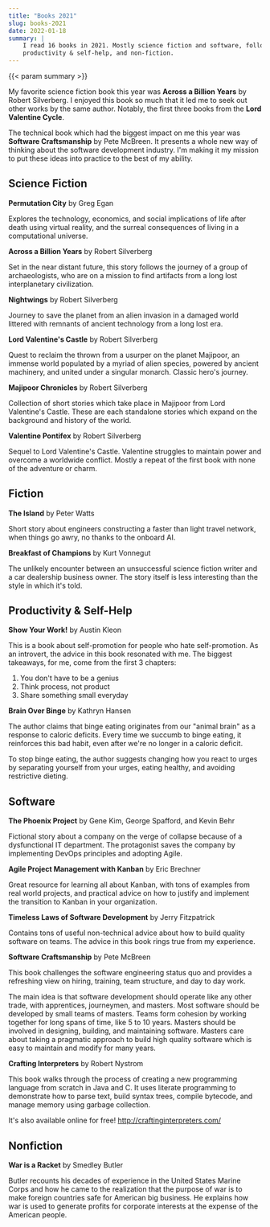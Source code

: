 ```yaml
---
title: "Books 2021"
slug: books-2021
date: 2022-01-18
summary: |
    I read 16 books in 2021. Mostly science fiction and software, followed by
    productivity & self-help, and non-fiction.
---
```


{{< param summary >}}

My favorite science fiction book this year was **Across a Billion Years** by
Robert Silverberg. I enjoyed this book so much that it led me to seek out other
works by the same author. Notably, the first three books from the **Lord
Valentine Cycle**.

The technical book which had the biggest impact on me this year was **Software
Craftsmanship** by Pete McBreen. It presents a whole new way of thinking about
the software development industry. I'm making it my mission to put these ideas
into practice to the best of my ability.

## Science Fiction

**Permutation City** by Greg Egan

Explores the technology, economics, and social implications of life after death
using virtual reality, and the surreal consequences of living in a
computational universe.

**Across a Billion Years** by Robert Silverberg

Set in the near distant future, this story follows the journey of a group of
archaeologists, who are on a mission to find artifacts from a long lost
interplanetary civilization.

**Nightwings** by Robert Silverberg

Journey to save the planet from an alien invasion in a damaged world littered
with remnants of ancient technology from a long lost era.

**Lord Valentine's Castle** by Robert Silverberg

Quest to reclaim the thrown from a usurper on the planet Majipoor, an immense
world populated by a myriad of alien species, powered by ancient machinery, and
united under a singular monarch. Classic hero's journey.

**Majipoor Chronicles** by Robert Silverberg

Collection of short stories which take place in Majipoor from Lord Valentine's
Castle. These are each standalone stories which expand on the background and
history of the world.

**Valentine Pontifex** by Robert Silverberg

Sequel to Lord Valentine's Castle. Valentine struggles to maintain power and
overcome a worldwide conflict. Mostly a repeat of the first book with none of
the adventure or charm.

## Fiction

**The Island** by Peter Watts

Short story about engineers constructing a faster than light travel network,
when things go awry, no thanks to the onboard AI.

**Breakfast of Champions** by Kurt Vonnegut

The unlikely encounter between an unsuccessful science fiction writer and a car
dealership business owner. The story itself is less interesting than the style
in which it's told.

## Productivity & Self-Help

**Show Your Work!** by Austin Kleon

This is a book about self-promotion for people who hate self-promotion. As an
introvert, the advice in this book resonated with me. The biggest takeaways,
for me, come from the first 3 chapters:

1. You don't have to be a genius
2. Think process, not product
3. Share something small everyday

**Brain Over Binge** by Kathryn Hansen

The author claims that binge eating originates from our "animal brain" as a
response to caloric deficits. Every time we succumb to binge eating, it
reinforces this bad habit, even after we're no longer in a caloric deficit.

To stop binge eating, the author suggests changing how you react to urges by
separating yourself from your urges, eating healthy, and avoiding restrictive
dieting.

## Software

**The Phoenix Project** by Gene Kim, George Spafford, and Kevin Behr

Fictional story about a company on the verge of collapse because of
a dysfunctional IT department. The protagonist saves the company by
implementing DevOps principles and adopting Agile.

**Agile Project Management with Kanban** by Eric Brechner

Great resource for learning all about Kanban, with tons of examples from real
world projects, and practical advice on how to justify and implement the
transition to Kanban in your organization.

**Timeless Laws of Software Development** by Jerry Fitzpatrick

Contains tons of useful non-technical advice about how to build quality
software on teams. The advice in this book rings true from my experience.

**Software Craftsmanship** by Pete McBreen

This book challenges the software engineering status quo and provides a
refreshing view on hiring, training, team structure, and day to day work.

The main idea is that software development should operate like any other trade,
with apprentices, journeymen, and masters. Most software should be developed by
small teams of masters. Teams form cohesion by working together for long spans
of time, like 5 to 10 years. Masters should be involved in designing, building,
and maintaining software. Masters care about taking a pragmatic approach to
build high quality software which is easy to maintain and modify for many
years.

**Crafting Interpreters** by Robert Nystrom

This book walks through the process of creating a new programming language from
scratch in Java and C. It uses literate programming to demonstrate how to parse
text, build syntax trees, compile bytecode, and manage memory using garbage
collection.

It's also available online for free! http://craftinginterpreters.com/

## Nonfiction

**War is a Racket** by Smedley Butler

Butler recounts his decades of experience in the United States Marine Corps and
how he came to the realization that the purpose of war is to make foreign
countries safe for American big business. He explains how war is used to
generate profits for corporate interests at the expense of the American people.
